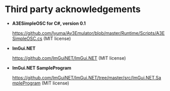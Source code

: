 Third party acknowledgements
=====

- **A3ESimpleOSC for C#, version 0.1**

  https://github.com/lyuma/Av3Emulator/blob/master/Runtime/Scripts/A3ESimpleOSC.cs (MIT license)

- **ImGui.NET**

  https://github.com/ImGuiNET/ImGui.NET (MIT license)

- **ImGui.NET SampleProgram**

  https://github.com/ImGuiNET/ImGui.NET/tree/master/src/ImGui.NET.SampleProgram (MIT license)
